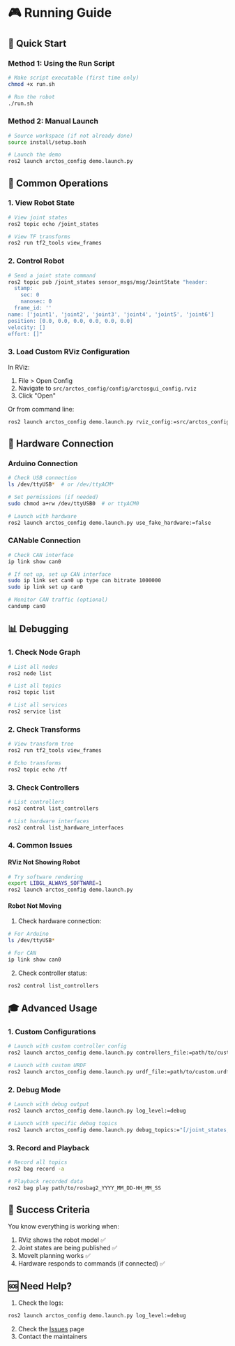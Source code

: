 # 🎮 Running Guide

## 🚀 Quick Start

### Method 1: Using the Run Script
```bash
# Make script executable (first time only)
chmod +x run.sh

# Run the robot
./run.sh
```

### Method 2: Manual Launch
```bash
# Source workspace (if not already done)
source install/setup.bash

# Launch the demo
ros2 launch arctos_config demo.launch.py
```

## 🎯 Common Operations

### 1. View Robot State
```bash
# View joint states
ros2 topic echo /joint_states

# View TF transforms
ros2 run tf2_tools view_frames
```

### 2. Control Robot
```bash
# Send a joint state command
ros2 topic pub /joint_states sensor_msgs/msg/JointState "header:
  stamp:
    sec: 0
    nanosec: 0
  frame_id: ''
name: ['joint1', 'joint2', 'joint3', 'joint4', 'joint5', 'joint6']
position: [0.0, 0.0, 0.0, 0.0, 0.0, 0.0]
velocity: []
effort: []"
```

### 3. Load Custom RViz Configuration
In RViz:
1. File > Open Config
2. Navigate to `src/arctos_config/config/arctosgui_config.rviz`
3. Click "Open"

Or from command line:
```bash
ros2 launch arctos_config demo.launch.py rviz_config:=src/arctos_config/config/arctosgui_config.rviz
```

## 🔧 Hardware Connection

### Arduino Connection
```bash
# Check USB connection
ls /dev/ttyUSB*  # or /dev/ttyACM*

# Set permissions (if needed)
sudo chmod a+rw /dev/ttyUSB0  # or ttyACM0

# Launch with hardware
ros2 launch arctos_config demo.launch.py use_fake_hardware:=false
```

### CANable Connection
```bash
# Check CAN interface
ip link show can0

# If not up, set up CAN interface
sudo ip link set can0 up type can bitrate 1000000
sudo ip link set up can0

# Monitor CAN traffic (optional)
candump can0
```

## 📊 Debugging

### 1. Check Node Graph
```bash
# List all nodes
ros2 node list

# List all topics
ros2 topic list

# List all services
ros2 service list
```

### 2. Check Transforms
```bash
# View transform tree
ros2 run tf2_tools view_frames

# Echo transforms
ros2 topic echo /tf
```

### 3. Check Controllers
```bash
# List controllers
ros2 control list_controllers

# List hardware interfaces
ros2 control list_hardware_interfaces
```

### 4. Common Issues

#### RViz Not Showing Robot
```bash
# Try software rendering
export LIBGL_ALWAYS_SOFTWARE=1
ros2 launch arctos_config demo.launch.py
```

#### Robot Not Moving
1. Check hardware connection:
```bash
# For Arduino
ls /dev/ttyUSB*

# For CAN
ip link show can0
```

2. Check controller status:
```bash
ros2 control list_controllers
```

## 🎓 Advanced Usage

### 1. Custom Configurations
```bash
# Launch with custom controller config
ros2 launch arctos_config demo.launch.py controllers_file:=path/to/custom_controllers.yaml

# Launch with custom URDF
ros2 launch arctos_config demo.launch.py urdf_file:=path/to/custom.urdf.xacro
```

### 2. Debug Mode
```bash
# Launch with debug output
ros2 launch arctos_config demo.launch.py log_level:=debug

# Launch with specific debug topics
ros2 launch arctos_config demo.launch.py debug_topics:="[/joint_states, /tf]"
```

### 3. Record and Playback
```bash
# Record all topics
ros2 bag record -a

# Playback recorded data
ros2 bag play path/to/rosbag2_YYYY_MM_DD-HH_MM_SS
```

## 🎉 Success Criteria

You know everything is working when:
1. RViz shows the robot model ✅
2. Joint states are being published ✅
3. MoveIt planning works ✅
4. Hardware responds to commands (if connected) ✅

## 🆘 Need Help?

1. Check the logs:
```bash
ros2 launch arctos_config demo.launch.py log_level:=debug
```

2. Check the [Issues](https://github.com/your-repo/ArctosARM/issues) page
3. Contact the maintainers
